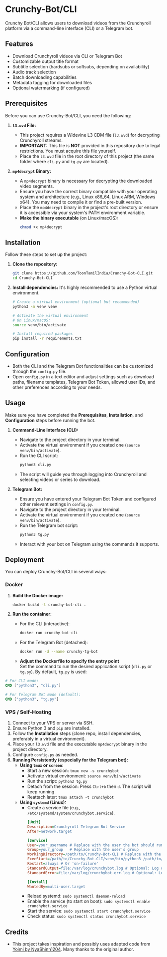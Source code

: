 # Crunchy-Bot/CLI

Crunchy Bot/CLI allows users to download videos from the Crunchyroll platform via a command-line interface (CLI) or a Telegram bot.

## Features

* Download Crunchyroll videos via CLI or Telegram Bot
* Customizable output title format
* Subtitle selection (hardsubs or softsubs, depending on availability)
* Audio track selection
* Batch downloading capabilities
* Metadata tagging for downloaded files
* Optional watermarking (if configured)

## Prerequisites

Before you can use Crunchy-Bot/CLI, you need the following:

1.  **`l3.wvd` File:**
    * This project requires a Widevine L3 CDM file (`l3.wvd`) for decrypting Crunchyroll streams.
    * **IMPORTANT:** This file is **NOT** provided in this repository due to legal restrictions. You must acquire this file yourself.
    * Place the `l3.wvd` file in the root directory of this project (the same folder where `cli.py` and `tg.py` are located).

2.  **`mp4decrypt` Binary:**
    * A `mp4decrypt` binary is necessary for decrypting the downloaded video segments.
    * Ensure you have the correct binary compatible with your operating system and architecture (e.g., Linux x86_64, Linux ARM, Windows x64). You may need to compile it or find a pre-built version.
    * Place the `mp4decrypt` binary in the project's root directory or ensure it is accessible via your system's PATH environment variable.
    * **Make the binary executable** (on Linux/macOS):
        ```bash
        chmod +x mp4decrypt
        ```

## Installation

Follow these steps to set up the project:

1.  **Clone the repository:**
    ```bash
    git clone https://github.com/ToonTamilIndia/Crunchy-Bot-CLI.git
    cd Crunchy-Bot-CLI
    ```

2.  **Install dependencies:**
    It's highly recommended to use a Python virtual environment.
    ```bash
    # Create a virtual environment (optional but recommended)
    python3 -m venv venv

    # Activate the virtual environment
    # On Linux/macOS:
    source venv/bin/activate

    # Install required packages
    pip install -r requirements.txt
    ```

## Configuration

* Both the CLI and the Telegram Bot functionalities can be customized through the `config.py` file.
* Open `config.py` in a text editor and adjust settings such as download paths, filename templates, Telegram Bot Token, allowed user IDs, and other preferences according to your needs.

## Usage

Make sure you have completed the **Prerequisites**, **Installation**, and **Configuration** steps before running the bot.

1.  **Command-Line Interface (CLI):**
    * Navigate to the project directory in your terminal.
    * Activate the virtual environment if you created one (`source venv/bin/activate`).
    * Run the CLI script:
        ```bash
        python3 cli.py
        ```
    * The script will guide you through logging into Crunchyroll and selecting videos or series to download.

2.  **Telegram Bot:**
    * Ensure you have entered your Telegram Bot Token and configured other relevant settings in `config.py`.
    * Navigate to the project directory in your terminal.
    * Activate the virtual environment if you created one (`source venv/bin/activate`).
    * Run the Telegram bot script:
        ```bash
        python3 tg.py
        ```
    * Interact with your bot on Telegram using the commands it supports.

## Deployment

You can deploy Crunchy-Bot/CLI in several ways:

### Docker

1.  **Build the Docker image:**
    ```bash
    docker build -t crunchy-bot-cli .
    ```

2.  **Run the container:**
    * For the CLI (interactive):
        ```bash
        docker run crunchy-bot-cli
        ```
    * For the Telegram Bot (detached):
        ```bash
        docker run -d --name crunchy-tg-bot
        ```
    * **Adjust the Dockerfile to specify the entry point**  
  Set the command to run the desired application script (`cli.py` or `tg.py`). By default, `tg.py` is used:

  ```Dockerfile
  # For CLI mode:
  CMD ["python3", "cli.py"]

  # For Telegram Bot mode (default):
  CMD ["python3", "tg.py"]
  ```

### VPS / Self-Hosting

1.  Connect to your VPS or server via SSH.
2.  Ensure Python 3 and `pip` are installed.
3.  Follow the **Installation** steps (clone repo, install dependencies, preferably in a virtual environment).
4.  Place your `l3.wvd` file and the executable `mp4decrypt` binary in the project directory.
5.  Configure `config.py` as needed.
6.  **Running Persistently (especially for the Telegram bot):**
    * **Using `tmux` or `screen`:**
        * Start a new session: `tmux new -s crunchybot`
        * Activate virtual environment: `source venv/bin/activate`
        * Run the script: `python3 tg.py`
        * Detach from the session: Press `Ctrl+b` then `d`. The script will keep running.
        * Reattach later: `tmux attach -t crunchybot`
    * **Using `systemd` (Linux):**
        * Create a service file (e.g., `/etc/systemd/system/crunchybot.service`).
            ```ini
            [Unit]
            Description=Crunchyroll Telegram Bot Service
            After=network.target

            [Service]
            User=your_username # Replace with the user the bot should run as
            Group=your_group   # Replace with the user's group
            WorkingDirectory=/path/to/Crunchy-Bot-CLI # Replace with the actual path
            ExecStart=/path/to/Crunchy-Bot-CLI/venv/bin/python3 /path/to/Crunchy-Bot-CLI/tg.py # Adjust path to python if not using venv
            Restart=always # Or 'on-failure'
            StandardOutput=file:/var/log/crunchybot.log # Optional: Log output
            StandardError=file:/var/log/crunchybot.err.log # Optional: Log errors

            [Install]
            WantedBy=multi-user.target
            ```
        * Reload systemd: `sudo systemctl daemon-reload`
        * Enable the service (to start on boot): `sudo systemctl enable crunchybot.service`
        * Start the service: `sudo systemctl start crunchybot.service`
        * Check status: `sudo systemctl status crunchybot.service`

## Credits

* This project takes inspiration and possibly uses adapted code from [Yoimi by NyaShinn1204](https://github.com/NyaShinn1204/Yoimi). Many thanks to the original author.
